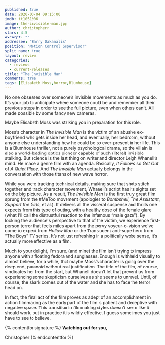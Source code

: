 ```yaml
---
published: true
date: 2020-03-04 09:15:00
imdb: tt1051906
image: the-invisible-man.jpg
author: christopherr
stars: 4.5
excerpt: ""
addressee: "Harry Dakanalis"
position: "Motion Control Supervisor"
split_name: true
layout: review
categories: 
  - reviews
  - current-releases
title: "The Invisible Man"
comments: true
tags: [Elisabeth Moss,horror,Blumhouse]
---
```

No one obsesses over someone’s invisible movements as much as you do. It’s your job to anticipate where someone could be and remember all their previous steps in order to see the full picture, even when others can’t. All made possible by some fancy new cameras.

Maybe Elisabeth Moss was stalking _you_ in preparation for this role.  

Moss’s character in _The Invisible Man_ is the victim of an abusive ex-boyfriend who gets inside her head, and eventually, her bedroom, without anyone else understanding how he could be so ever-present in her life. This is a Blumhouse thriller, not a purely psychological drama, so the villain is also a world-leading optics pioneer capable of such (literal) invisible stalking. But science is the last thing on writer and director Leigh Whanell’s mind. He made a genre film with an agenda. Basically, _It Follows_ so _Get Out_ of _A Quiet Place_. And _The Invisible Man_ actually belongs in the conversation with those titans of new wave horror. 

While you were tracking technical details, making sure that shots stitch together and track character movement, Whanell’s script has its sights set on the big picture. As a result, _The Invisible Man_ is the first truly great film sprung from the #MeToo movement (apologies to _Bombshell_, _The Assistant_, _Support the Girls_, et al.). It delivers all the visceral suspense and thrills one expects from this type of outing, with a healthy dose of the female glare (what I’ll call the distrustful reaction to the infamous “male gaze”). By locking the audience's perspective to that of the victim, we experience first-person terror that feels miles apart from the pervy voyeur-o-vision we’ve come to expect from _Hollow Man_ or the Translucent anti-superhero from “The Boys” TV series. It’s not just refreshing in a politically woke sense, it’s actually more effective as a film.

Much to your delight, I'm sure, (and mine) the film isn’t trying to impress anyone with a floating fedora and sunglasses. Enough is withheld visually to almost believe, for a while, that maybe Moss’s character is going over the deep end, paranoid without real justification. The title of the film, of course, vindicates her from the start, but Whanell doesn’t let that prevent us from experiencing some skepticism ourselves as she seems to unravel. Until, of course, the shark comes out of the water and she has to face the terror head on.

In fact, the final act of the film proves as adept of an accomplishment in action filmmaking as the early part of the film is patient and deceptive with negative space. This transition in filmmaking styles doesn’t seem like it should work, but in practice it is wildly effective. I guess sometimes you just have to see to believe.

{% contentfor signature %}
**Watching out for you,**

Christopher
{% endcontentfor %}